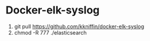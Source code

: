 # Docker-elk-syslog

1. git pull https://github.com/kkniffin/docker-elk-syslog
2. chmod -R 777 ./elasticsearch
